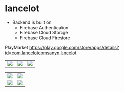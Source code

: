 # lancelot

+ Backend is built on
  + Firebase Authentication
  + Firebase Cloud Storage
  + Firebase Cloud Firestore

PlayMarket https://play.google.com/store/apps/details?id=com.lancelotcomsanyn.lancelot

 
<table>
  <tr>
    <td valign="top"><img src="https://user-images.githubusercontent.com/105007162/220563599-e8526a25-8e84-4df8-bedb-5ba8841f8afb.gif"></td>
    <td valign="top"><img src="https://user-images.githubusercontent.com/105007162/220564153-46a4dc20-c28e-4078-b7d7-8336a6c0ba1f.gif"></td>
    <td valign="top"><img src="https://user-images.githubusercontent.com/105007162/220564611-36970926-36e1-4dcb-8eea-a4b924f616e0.gif"></td>
  </tr>
 </table>
 
 <table>
  <tr>
    <td valign="top"><img src="https://user-images.githubusercontent.com/105007162/220565075-1c048128-c900-4c31-9bb6-900d467943b6.jpg"></td>
    <td valign="top"><img src="https://user-images.githubusercontent.com/105007162/220562393-c63624a6-95a8-49a8-94be-f1bdb2851e16.jpg"></td>
  </tr>
   <td valign="top"><img src="https://user-images.githubusercontent.com/105007162/200300470-5fa5e7bc-cd2c-409e-b452-73430b991dd3.jpg"></td>
   <td valign="top"><img src="https://user-images.githubusercontent.com/105007162/220562234-e91c4747-74c7-4a00-95c4-262248eaee91.jpg"></td>
  </tr>
 </table>
